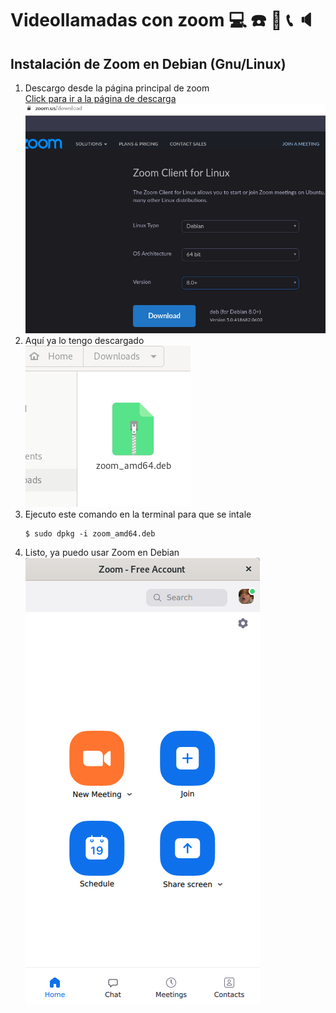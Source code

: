 # Videollamadas con zoom :computer: :phone: :iphone: :telephone_receiver: :speaker:
## Instalación de Zoom en Debian (Gnu/Linux)
1. Descargo desde la página principal de zoom  
	[Click para ir a la página de descarga](https://zoom.us/download "Dale click papu")  
![1.png](img/1.png)
2. Aquí ya lo tengo descargado  
![2.png](img/2.png)
3. Ejecuto este comando en la terminal para que se intale  
	```
	$ sudo dpkg -i zoom_amd64.deb
	```
4. Listo, ya puedo usar Zoom en Debian  
![3.png](img/3.png)

